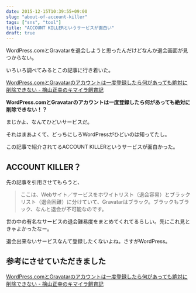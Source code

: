 ```yaml
---
date: 2015-12-15T10:39:55+09:00
slug: "about-of-account-killer"
tags: ["sns", "tool"]
title: "ACCOUNT KILLERというサービスが面白い"
draft: true
---
```


WordPress.comとGravatarを退会しようと思ったんだけどなんか退会画面が見つからない。

いろいろ調べてみるとこの記事に行き着いた。

[WordPress.comとGravatarのアカウントは一度登録したら何があっても絶対に削除できない - 檜山正幸のキマイラ飼育記](http://d.hatena.ne.jp/m-hiyama/20150915/1442277074)

**WordPress.comとGravatarのアカウントは一度登録したら何があっても絶対に削除できない！？**

まじかよ、なんてひどいサービスだ。

それはまあよくて、どっちにしろWordPressがひどいのは知ってたし。

この記事で紹介されてるACCOUNT KILLERというサービスが面白かった。

## ACCOUNT KILLER？

先の記事を引用させてもらうと、

>ここは、Webサイト／サービスをホワイトリスト（退会容易）とブラックリスト（退会困難）に分けていて、Gravatarはブラック。ブラックもブラック、なんと退会が不可能なのです。

世の中の有名なサービスの退会難易度をまとめてくれてるらしい。先にこれ見ときゃよかったなー。

退会出来ないサービスなんて登録したくないよね。さすがWordPress。

## 参考にさせていただきました

[WordPress.comとGravatarのアカウントは一度登録したら何があっても絶対に削除できない - 檜山正幸のキマイラ飼育記](http://d.hatena.ne.jp/m-hiyama/20150915/1442277074)


